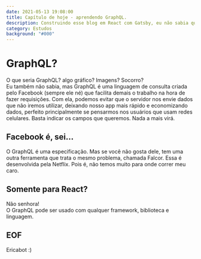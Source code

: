 ```yaml
---
date: 2021-05-13 19:08:00
title: Capítulo de hoje - aprendendo GraphQL.
description: Construindo esse blog em React com Gatsby, eu não sabia que aprenderia sobre GraphQL.
category: Estudos
background: "#000" 
---
```


# GraphQL?

O que seria GraphQL? algo gráfico? Imagens? Socorro?  
Eu também não sabia, mas GraphQL é uma linguagem de consulta criada pelo Facebook (sempre ele né) que facilita demais o trabalho na hora de fazer requisições. Com ela, podemos evitar que o servidor nos envie dados que não iremos utilizar, deixando nosso app mais rápido e economizando dados, perfeito principalmente se pensarmos nos usuários que usam redes celulares. Basta indicar os campos que queremos. Nada a mais virá.

## Facebook é, sei...
O GraphQL é uma especificação. Mas se você não gosta dele, tem uma outra ferramenta que trata o mesmo problema, chamada Falcor. Essa é desenvolvida pela Netflix. Pois é, não temos muito para onde correr meu caro.

## Somente para React?
Não senhora!  
O GraphQL pode ser usado com qualquer framework, biblioteca e linguagem.

## EOF
Ericabot :)